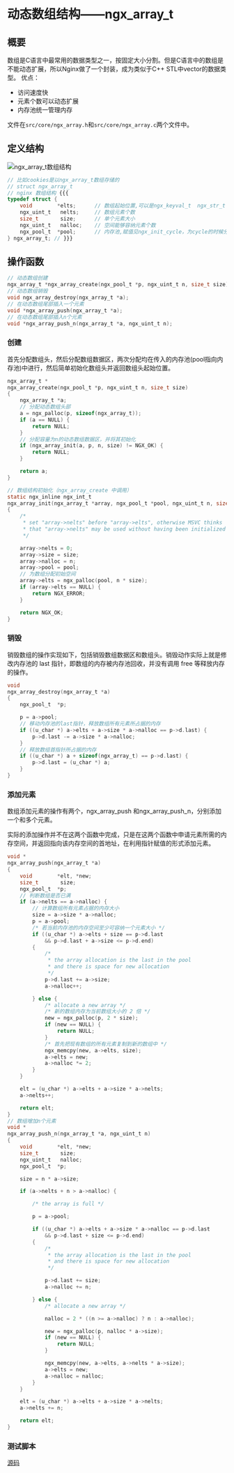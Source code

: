 # 动态数组结构——ngx_array_t

## 概要

数组是C语言中最常用的数据类型之一，按固定大小分割。但是C语言中的数组是不能动态扩展，所以Nginx做了一个封装，成为类似于C++ STL中vector的数据类型。
优点：
* 访问速度快
* 元素个数可以动态扩展
* 内存池统一管理内存

文件在`src/core/ngx_array.h`和`src/core/ngx_array.c`两个文件中。

## 定义结构
![ngx_array_t数组结构](https://raw.githubusercontent.com/dyike/read_code_of_nginx/master/images/ngx_array_t.jpg)
```c
// 比如cookies是以ngx_array_t数组存储的
// struct ngx_array_t
// nginx 数组结构 {{{
typedef struct {
    void        *elts;		// 数组起始位置,可以是ngx_keyval_t  ngx_str_t  ngx_bufs_t ngx_hash_key_t等
    ngx_uint_t   nelts;		// 数组元素个数
    size_t       size;		// 单个元素大小
    ngx_uint_t   nalloc;	// 空间能够容纳元素个数
    ngx_pool_t  *pool;		// 内存池,赋值见ngx_init_cycle，为cycle的时候分配的pool空间
} ngx_array_t; // }}}
```

## 操作函数

```c
// 动态数组创建
ngx_array_t *ngx_array_create(ngx_pool_t *p, ngx_uint_t n, size_t size);
// 动态数组销毁
void ngx_array_destroy(ngx_array_t *a);
// 在动态数组尾部插入一个元素
void *ngx_array_push(ngx_array_t *a);
// 在动态数组尾部插入n个元素
void *ngx_array_push_n(ngx_array_t *a, ngx_uint_t n);

```


### 创建

首先分配数组头，然后分配数组数据区，两次分配均在传入的内存池(pool指向内存池)中进行，然后简单初始化数组头并返回数组头起始位置。

```c
ngx_array_t *
ngx_array_create(ngx_pool_t *p, ngx_uint_t n, size_t size)
{
    ngx_array_t *a;
    // 分配动态数组头部
    a = ngx_palloc(p, sizeof(ngx_array_t));
    if (a == NULL) {
        return NULL;
    }
    // 分配容量为n的动态数组数据区，并将其初始化
    if (ngx_array_init(a, p, n, size) != NGX_OK) {
        return NULL;
    }

    return a;
}

// 数组结构初始化（ngx_array_create 中调用）
static ngx_inline ngx_int_t
ngx_array_init(ngx_array_t *array, ngx_pool_t *pool, ngx_uint_t n, size_t size)
{
    /*
     * set "array->nelts" before "array->elts", otherwise MSVC thinks
     * that "array->nelts" may be used without having been initialized
     */

    array->nelts = 0;
    array->size = size;
    array->nalloc = n;
    array->pool = pool;
    // 为数组分配初始空间
    array->elts = ngx_palloc(pool, n * size);
    if (array->elts == NULL) {
        return NGX_ERROR;
    }

    return NGX_OK;
}
```
### 销毁

销毁数组的操作实现如下，包括销毁数组数据区和数组头。销毁动作实际上就是修改内存池的 last 指针，即数组的内存被内存池回收，并没有调用 free 等释放内存的操作。

```c
void
ngx_array_destroy(ngx_array_t *a)
{
    ngx_pool_t  *p;

    p = a->pool;
    // 移动内存池的last指针，释放数组所有元素所占据的内存
    if ((u_char *) a->elts + a->size * a->nalloc == p->d.last) {
        p->d.last -= a->size * a->nalloc;
    }
    // 释放数组首指针所占据的内存
    if ((u_char *) a + sizeof(ngx_array_t) == p->d.last) {
        p->d.last = (u_char *) a;
    }
}
```

### 添加元素

数组添加元素的操作有两个，ngx_array_push 和ngx_array_push_n，分别添加一个和多个元素。

实际的添加操作并不在这两个函数中完成，只是在这两个函数中申请元素所需的内存空间，并返回指向该内存空间的首地址，在利用指针赋值的形式添加元素。

```c
void *
ngx_array_push(ngx_array_t *a)
{
    void        *elt, *new;
    size_t       size;
    ngx_pool_t  *p;
    // 判断数组是否已满
    if (a->nelts == a->nalloc) {
        // 计算数组所有元素占据的内存大小
        size = a->size * a->nalloc;
        p = a->pool;
        /* 若当前内存池的内存空间至少可容纳一个元素大小 */
        if ((u_char *) a->elts + size == p->d.last
            && p->d.last + a->size <= p->d.end)
        {
            /*
             * the array allocation is the last in the pool
             * and there is space for new allocation
             */
            p->d.last += a->size;
            a->nalloc++;

        } else {
            /* allocate a new array */
            /* 新的数组内存为当前数组大小的 2 倍 */
            new = ngx_palloc(p, 2 * size);
            if (new == NULL) {
                return NULL;
            }
            /* 首先把现有数组的所有元素复制到新的数组中 */
            ngx_memcpy(new, a->elts, size);
            a->elts = new;
            a->nalloc *= 2;
        }
    }

    elt = (u_char *) a->elts + a->size * a->nelts;
    a->nelts++;

    return elt;
}
// 数组增加n个元素
void *
ngx_array_push_n(ngx_array_t *a, ngx_uint_t n)
{
    void        *elt, *new;
    size_t       size;
    ngx_uint_t   nalloc;
    ngx_pool_t  *p;

    size = n * a->size;

    if (a->nelts + n > a->nalloc) {

        /* the array is full */

        p = a->pool;

        if ((u_char *) a->elts + a->size * a->nalloc == p->d.last
            && p->d.last + size <= p->d.end)
        {
            /*
             * the array allocation is the last in the pool
             * and there is space for new allocation
             */

            p->d.last += size;
            a->nalloc += n;

        } else {
            /* allocate a new array */

            nalloc = 2 * ((n >= a->nalloc) ? n : a->nalloc);

            new = ngx_palloc(p, nalloc * a->size);
            if (new == NULL) {
                return NULL;
            }

            ngx_memcpy(new, a->elts, a->nelts * a->size);
            a->elts = new;
            a->nalloc = nalloc;
        }
    }

    elt = (u_char *) a->elts + a->size * a->nelts;
    a->nelts += n;

    return elt;
}
```

### 测试脚本

[源码](../nginx-1.15.8/src/test/ngx_array_t)


